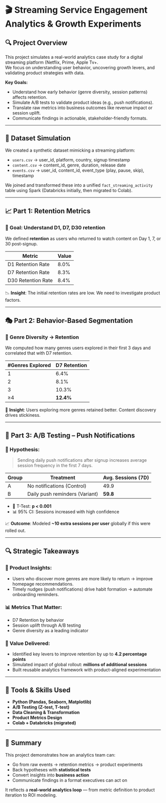 
# 🎬 Streaming Service Engagement Analytics & Growth Experiments

## 🔍 Project Overview
This project simulates a real-world analytics case study for a digital streaming platform (Netflix, Prime, Apple Tv+.  
We focus on understanding user behavior, uncovering growth levers, and validating product strategies with data.

**Key Goals:**
- Understand how early behavior (genre diversity, session patterns) affects retention.
- Simulate A/B tests to validate product ideas (e.g., push notifications).
- Translate raw metrics into business outcomes like revenue impact or session uplift.
- Communicate findings in actionable, stakeholder-friendly formats.

---

## 🧱 Dataset Simulation
We created a synthetic dataset mimicking a streaming platform:
- `users.csv` → user_id, platform, country, signup timestamp
- `content.csv` → content_id, genre, duration, release date
- `events.csv` → user_id, content_id, event_type (play, pause, skip), timestamp

We joined and transformed these into a unified `fact_streaming_activity` table using Spark (Databricks initially, then migrated to Colab).

---

## 📈 Part 1: Retention Metrics

### 🎯 Goal: Understand D1, D7, D30 retention

We defined **retention** as users who returned to watch content on Day 1, 7, or 30 post-signup.

| Metric             | Value     |
|--------------------|-----------|
| D1 Retention Rate  | 8.0%      |
| D7 Retention Rate  | 8.3%      |
| D30 Retention Rate | 8.4%      |

📉 **Insight**: The initial retention rates are low. We need to investigate product factors.

---

## 🎭 Part 2: Behavior-Based Segmentation

### 🔄 Genre Diversity → Retention
We computed how many genres users explored in their first 3 days and correlated that with D7 retention.

| #Genres Explored | D7 Retention |
|------------------|--------------|
| 1                | 6.4%         |
| 2                | 8.1%         |
| 3                | 10.3%        |
| ≥4               | **12.4%**    |

📌 **Insight**: Users exploring more genres retained better. Content discovery drives stickiness.

---

## 📲 Part 3: A/B Testing – Push Notifications

### 🧪 Hypothesis:
> Sending daily push notifications after signup increases average session frequency in the first 7 days.

| Group | Treatment                      | Avg. Sessions (7D) |
|-------|--------------------------------|--------------------|
| A     | No notifications (Control)     | 49.9               |
| B     | Daily push reminders (Variant) | **59.8**           |

- 🔬 T-Test: **p < 0.001**
- 📊 95% CI: Sessions increased with high confidence

📈 **Outcome**: Modeled **~10 extra sessions per user** globally if this were rolled out.

---

## 🔍 Strategic Takeaways

### 🧠 Product Insights:
- Users who discover more genres are more likely to return → improve homepage recommendations.
- Timely nudges (push notifications) drive habit formation → automate onboarding reminders.

### 📊 Metrics That Matter:
- D7 Retention by behavior
- Session uplift through A/B testing
- Genre diversity as a leading indicator

### 💼 Value Delivered:
- Identified key levers to improve retention by up to **4.2 percentage points**
- Simulated impact of global rollout: **millions of additional sessions**
- Built reusable analytics framework with product-aligned experimentation

---

## 🔧 Tools & Skills Used
- **Python (Pandas, Seaborn, Matplotlib)**
- **A/B Testing (Z-test, T-test)**
- **Data Cleaning & Transformation**
- **Product Metrics Design**
- **Colab + Databricks (migrated)**

---

## 📣 Summary

This project demonstrates how an analytics team can:
- Go from raw events → retention metrics → product experiments
- Back hypotheses with **statistical tests**
- Convert insights into **business action**
- Communicate findings in a format executives can act on

It reflects a **real-world analytics loop** — from metric definition to product iteration to ROI modeling.
